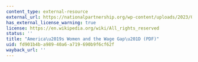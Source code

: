 ```yaml
---
content_type: external-resource
external_url: https://nationalpartnership.org/wp-content/uploads/2023/02/americas-women-and-the-wage-gap.pdf
has_external_license_warning: true
license: https://en.wikipedia.org/wiki/All_rights_reserved
status: ''
title: "America\u2019s Women and the Wage Gap\u201D (PDF)"
uid: fd901b4b-a989-40a6-a719-690b9f6cf62f
wayback_url: ''
---
```

